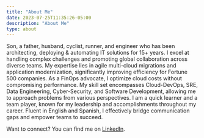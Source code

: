 ```yaml
---
title: "About Me"
date: 2023-07-25T11:35:26-05:00
description: "About Me"
type: about
---
```

<!-- <img src="https://i.pinimg.com/originals/ec/d4/8a/ecd48a5d6147e2582bd2d44bba14b41c.jpg" style="width:500px;height:500px;"> -->
Son, a father, husband, cyclist, runner, and engineer who has been architecting, deploying & automating IT solutions for 15+ years. I excel at handling complex challenges and promoting global collaboration across diverse teams. My expertise lies in agile multi-cloud migrations and application modernization, significantly improving efficiency for Fortune 500 companies. 
As a FinOps advocate, I optimize cloud costs without compromising performance. My skill set encompasses Cloud-DevOps, SRE, Data Engineering, Cyber-Security, and Software Development, allowing me to approach problems from various perspectives. I am a quick learner and a team player, known for my leadership and accomplishments throughout my career. Fluent in English and Spanish, I effectively bridge communication gaps and empower teams to succeed.

Want to connect? You can find me on [LinkedIn](https://www.linkedin.com/in/juanestebanmrpo/).